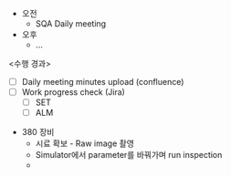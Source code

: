 - 오전
	- SQA Daily meeting
- 오후
	- ...

<수행 경과>
- [ ] Daily meeting minutes upload (confluence)
- [ ] Work progress check (Jira)
	- [ ] SET
	- [ ] ALM

- 380 장비
	- 시료 확보 - Raw image 촬영
	- Simulator에서 parameter를 바꿔가며 run inspection
	- 